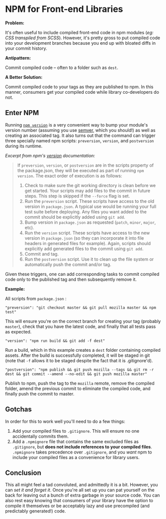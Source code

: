 # NPM for Front-end Libraries

**Problem:**

It's often useful to include compiled front-end code in npm modules (*eg: CSS transpiled from SCSS*). However, it's pretty gross to put compiled code into your development branches because you end up with bloated diffs in your commit history.

**Antipattern:**

Commit compiled code – often to a folder such as `dest`.

**A Better Solution:**

Commit compiled code to your tags as they are published to npm. In this manner, consumers get your compiled code while library co-developers do not.

## Enter NPM

Running [`npm version`](https://docs.npmjs.com/cli/version) is a very convenient way to bump your module's version number (assuming you use [semver](http://semver.org/), which you should!) as well as creating an associated tag. It also turns out that the command can trigger three specially named npm scripts: `preversion`, `version`, and `postversion` during its runtime.

*Excerpt from npm's [version](https://docs.npmjs.com/cli/version) documentation:*

> If `preversion`, `version`, or `postversion` are in the scripts property of the package.json, they will be executed as part of running `npm version`.
> The exact order of execution is as follows:
> 1. Check to make sure the git working directory is clean before we get started. Your scripts may add files to the commit in future steps. This step is skipped if the `--force` flag is set.
> 2. Run the `preversion` script. These scripts have access to the old version in `package.json`. A typical use would be running your full test suite before deploying. Any files you want added to the commit should be explicitly added using `git add`.
> 3. Bump version in `package.json` as requested (`patch`, `minor`, `major`, etc).
> 4. Run the `version` script. These scripts have access to the new version in `package.json` (so they can incorporate it into file headers in generated files for example). Again, scripts should explicitly add generated files to the commit using `git add`.
> 5. Commit and tag.
> 6. Run the `postversion` script. Use it to clean up the file system or automatically push the commit and/or tag.

Given these triggers, one can add corresponding tasks to commit compiled code only to the published tag and then subsequently remove it.

**Example:**

All scripts from `package.json` :

`"preversion": "git checkout master && git pull mozilla master && npm test"`

This will ensure you're on the correct branch for creating your tag (probably `master`), check that you have the latest code, and finally that all tests pass as expected.

`"version": "npm run build && git add -f dest"`

Run a build, which in this example creates a `dest` folder containing compiled assets. After the build is successfully completed, it will be staged in git (note that `-f` allows it to be staged despite the fact that it is .gitignore'd).

`"postversion": "npm publish && git push mozilla --tags && git rm -r dest && git commit --amend --no-edit && git push mozilla master"`

Publish to npm, push the tag to the `mozilla` remote, remove the compiled folder, amend the previous commit to eliminate the compiled code, and finally push the commit to master.

## Gotchas

In order for this to work well you'll need to do a few things:

1. Add your compiled files to `.gitignore`. This will ensure no one accidentally commits them.
2. Add a `.npmignore` file that contains the same excluded files as `.gitignore`, but **does not include references to your compiled files**. `.npmignore` takes precedence over `.gitignore`, and you *want* npm to include your compiled files as a convenience for library users.

## Conclusion

This all might feel a tad convoluted, and admittedly it is a bit. However, you can *set it and forget it*. Once you're all set up you can pat yourself on the back for leaving out a bunch of extra garbage in your source code. You can also rest easy knowing that consumers of your library have the option to compile it themselves or be acceptably lazy and use precompiled (and predictably generated!) code.
